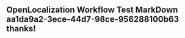 <properties
ms.topic="hero-topic"
ms.test1="hero-topic"
ms.test2="test"/>

## OpenLocalization Workflow Test MarkDown aa1da9a2-3ece-44d7-98ce-956288100b63 thanks!
